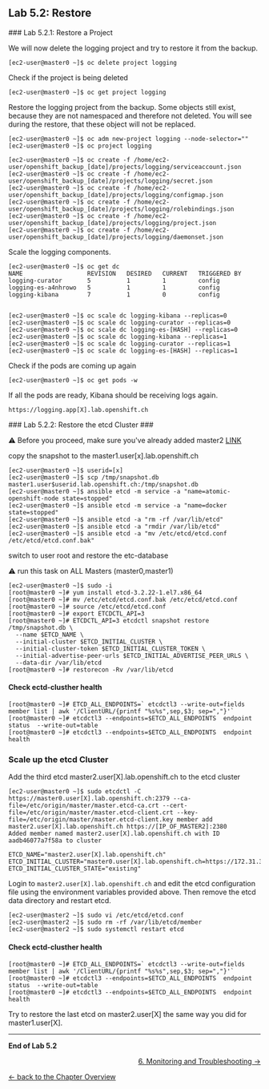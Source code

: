 ## Lab 5.2: Restore

<a name="5.2.1">
### Lab 5.2.1: Restore a Project
</a>

We will now delete the logging project and try to restore it from the backup.
```
[ec2-user@master0 ~]$ oc delete project logging
```

Check if the project is being deleted
```
[ec2-user@master0 ~]$ oc get project logging
```

Restore the logging project from the backup. Some objects still exist, because they are not namespaced and therefore not deleted. You will see during the restore, that these object will not be replaced.
```
[ec2-user@master0 ~]$ oc adm new-project logging --node-selector=""
[ec2-user@master0 ~]$ oc project logging

[ec2-user@master0 ~]$ oc create -f /home/ec2-user/openshift_backup_[date]/projects/logging/serviceaccount.json
[ec2-user@master0 ~]$ oc create -f /home/ec2-user/openshift_backup_[date]/projects/logging/secret.json
[ec2-user@master0 ~]$ oc create -f /home/ec2-user/openshift_backup_[date]/projects/logging/configmap.json
[ec2-user@master0 ~]$ oc create -f /home/ec2-user/openshift_backup_[date]/projects/logging/rolebindings.json
[ec2-user@master0 ~]$ oc create -f /home/ec2-user/openshift_backup_[date]/projects/logging/project.json
[ec2-user@master0 ~]$ oc create -f /home/ec2-user/openshift_backup_[date]/projects/logging/daemonset.json
```

Scale the logging components.
```
[ec2-user@master0 ~]$ oc get dc
NAME                  REVISION   DESIRED   CURRENT   TRIGGERED BY
logging-curator       5          1         1         config
logging-es-a4nhrowo   5          1         1         config
logging-kibana        7          1         0         config


[ec2-user@master0 ~]$ oc scale dc logging-kibana --replicas=0
[ec2-user@master0 ~]$ oc scale dc logging-curator --replicas=0
[ec2-user@master0 ~]$ oc scale dc logging-es-[HASH] --replicas=0
[ec2-user@master0 ~]$ oc scale dc logging-kibana --replicas=1
[ec2-user@master0 ~]$ oc scale dc logging-curator --replicas=1
[ec2-user@master0 ~]$ oc scale dc logging-es-[HASH] --replicas=1
``` 

Check if the pods are coming up again
```
[ec2-user@master0 ~]$ oc get pods -w
```

If all the pods are ready, Kibana should be receiving logs again.
```
https://logging.app[X].lab.openshift.ch
```


<a name="5.2.2">
### Lab 5.2.2: Restore the etcd Cluster ###
<a/>

:warning: Before you proceed, make sure you've already added master2 [LINK](https://github.com/gerald-eggenberger/ops-techlab/blob/release-3.11-backup/labs/35_add_new_node_and_master.md)

copy the snapshot to the master1.user[x].lab.openshift.ch
```
[ec2-user@master0 ~]$ userid=[x]
[ec2-user@master0 ~]$ scp /tmp/snapshot.db master1.user$userid.lab.openshift.ch:/tmp/snapshot.db
[ec2-user@master0 ~]$ ansible etcd -m service -a "name=atomic-openshift-node state=stopped"
[ec2-user@master0 ~]$ ansible etcd -m service -a "name=docker state=stopped"
[ec2-user@master0 ~]$ ansible etcd -a "rm -rf /var/lib/etcd"
[ec2-user@master0 ~]$ ansible etcd -a "rmdir /var/lib/etcd"
[ec2-user@master0 ~]$ ansible etcd -a "mv /etc/etcd/etcd.conf /etc/etcd/etcd.conf.bak"
```

switch to user root and restore the etc-database

:warning: run this task on ALL Masters (master0,master1)
```
[ec2-user@master0 ~]$ sudo -i
[root@master0 ~]# yum install etcd-3.2.22-1.el7.x86_64
[root@master0 ~]# mv /etc/etcd/etcd.conf.bak /etc/etcd/etcd.conf
[root@master0 ~]# source /etc/etcd/etcd.conf
[root@master0 ~]# export ETCDCTL_API=3
[root@master0 ~]# ETCDCTL_API=3 etcdctl snapshot restore /tmp/snapshot.db \
  --name $ETCD_NAME \
  --initial-cluster $ETCD_INITIAL_CLUSTER \
  --initial-cluster-token $ETCD_INITIAL_CLUSTER_TOKEN \
  --initial-advertise-peer-urls $ETCD_INITIAL_ADVERTISE_PEER_URLS \
  --data-dir /var/lib/etcd
[root@master0 ~]# restorecon -Rv /var/lib/etcd
```

#### Check ectd-clusther health ####
```
[root@master0 ~]# ETCD_ALL_ENDPOINTS=` etcdctl3 --write-out=fields   member list | awk '/ClientURL/{printf "%s%s",sep,$3; sep=","}'`
[root@master0 ~]# etcdctl3 --endpoints=$ETCD_ALL_ENDPOINTS  endpoint status  --write-out=table
[root@master0 ~]# etcdctl3 --endpoints=$ETCD_ALL_ENDPOINTS  endpoint health
```

### Scale up the etcd Cluster ###
Add the third etcd master2.user[X].lab.openshift.ch to the etcd cluster
```
[ec2-user@master0 ~]$ sudo etcdctl -C https://master0.user[X].lab.openshift.ch:2379 --ca-file=/etc/origin/master/master.etcd-ca.crt --cert-file=/etc/origin/master/master.etcd-client.crt --key-file=/etc/origin/master/master.etcd-client.key member add master2.user[X].lab.openshift.ch https://[IP_OF_MASTER2]:2380
Added member named master2.user[X].lab.openshift.ch with ID aadb46077a7f58a to cluster

ETCD_NAME="master2.user[X].lab.openshift.ch"
ETCD_INITIAL_CLUSTER="master0.user[X].lab.openshift.ch=https://172.31.37.65:2380,master2.user[X].lab.openshift.ch=https://172.31.32.131:2380"
ETCD_INITIAL_CLUSTER_STATE="existing"
```

Login to `master2.user[X].lab.openshift.ch` and edit the etcd configuration file using the environment variables provided above. 
Then remove the etcd data directory and restart etcd.

```
[ec2-user@master2 ~]$ sudo vi /etc/etcd/etcd.conf
[ec2-user@master2 ~]$ sudo rm -rf /var/lib/etcd/member
[ec2-user@master2 ~]$ sudo systemctl restart etcd
```

#### Check ectd-clusther health ####
```
[root@master0 ~]# ETCD_ALL_ENDPOINTS=` etcdctl3 --write-out=fields   member list | awk '/ClientURL/{printf "%s%s",sep,$3; sep=","}'`
[root@master0 ~]# etcdctl3 --endpoints=$ETCD_ALL_ENDPOINTS  endpoint status  --write-out=table
[root@master0 ~]# etcdctl3 --endpoints=$ETCD_ALL_ENDPOINTS  endpoint health
```

Try to restore the last etcd on master2.user[X] the same way you did for master1.user[X].

---

**End of Lab 5.2**

<p width="100px" align="right"><a href="60_monitoring_troubleshooting.md">6. Monitoring and Troubleshooting →</a></p>

[← back to the Chapter Overview](50_backup_restore.md)
